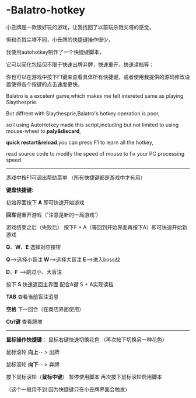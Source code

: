 # -Balatro-hotkey

小丑牌是一款很好玩的游戏，让我找回了以前玩杀戮尖塔的感觉，

但和杀戮尖塔不同，小丑牌的快捷键操作很少，

我使用autohotkey制作了一个快捷键脚本，

它可以简化包括但不限于快速出牌弃牌，快速重开，快速读档等；

你也可以在游戏中按下F1键来查看具体所有快捷键，或者使用我提供的源码修改设置使得各个按键的点击速度更快。 

Balatro is a excelent game,which makes me felt intereted same as playing Slaythesprie.

But diffrent with Slaythesprie,Balatro's hotkey operation is poor,

so I using AutoHotkey made this script,including but not limited to using mouse-wheel to **paly&discard**,

**quick restart&reload**.you can press F1 to learn all the hotkey,

read source code to modify the speed of mouse to fix your PC processing speed.

---

游戏中按F1可调出帮助菜单
（所有快捷键都是游戏中才有用）

**键盘快捷键:**

初始界面按下 **A** 即可快速开始游戏 

**回车**键重开游戏（'注意是新的一局游戏'）

游戏结束之后（失败后） 按下F + A（等回到开始界面再按下A）即可快速开始新游戏

**Q**、**W**、**E** 选择对应按钮 

**Q**-->选择小盲注 **W**-->选择大盲注 **E**-->进入boss战

**D**、**F** -->跳过小、大盲注

按下 **S** 快速返回主界面 配合A键 S + A实现读档

**TAB** 查看当前盲注消息

**空格**  下一回合（在商店界面使用）

**Ctrl键** 查看牌堆

---

**鼠标操作快捷键**：
鼠标右键快速切换花色 （再次按下切换另一种花色）

鼠标滚轮 **向上**-- > 出牌

鼠标滚轮 **向下**-- > 弃牌

按下鼠标滚轮（**鼠标中键**） 暂停使用脚本 再次按下鼠标滚轮启用脚本

（这个一般用不到 因为快捷键只在小丑牌界面会触发）

